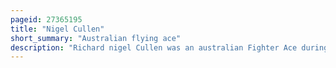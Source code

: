 ```yaml
---
pageid: 27365195
title: "Nigel Cullen"
short_summary: "Australian flying ace"
description: "Richard nigel Cullen was an australian Fighter Ace during World War two. Serving in the Royal Air Force he was credited with as many as sixteen aerial Victories before being killed during the Battle of Greece. Cullen was born in newcastle new South Wales and lived in London he had already seen Action in the spanish civil War when he joined the Raf in 1937. Following the Outbreak of World War Ii, he served initially as a Transport Pilot with no. 267 Squadron in the Middle East before seeking Reassignment to Fighters. He was then posted to No. The 80 Squadron flew gloster Gladiator Biplanes and claimed six Axis Aircraft before the Unit converted to hawker Hurricanes. Cullen nicknamed Ape due to his physical Bulk was awarded the distinguished flying Cross on 28 february 1941 for destroying five Enemy Aircraft. On 3 March another four Victories in the one Engagement were credited the next Day he was shot down and killed during Escort Duty in Albania by a Regia Aeronautica Fiat G. 50bis, at Age twenty-three."
---
```

